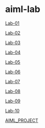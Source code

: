 # aiml-lab
[Lab-01](https://github.com/2203a51289/aiml-lab/blob/main/Lab01%20(1)%20(1).ipynb)

[Lab-02](https://github.com/2203a51289/aiml-lab/blob/main/Copy%20of%20lab02%20(1)%20(1).ipynb)

[Lab-03](https://github.com/2203a51289/aiml-lab/blob/main/LAB-3%20(1)%20(1).ipynb)

[Lab-04](https://github.com/2203a51289/aiml-lab/blob/main/Lab%204%20(1)%20(1).ipynb)

[Lab-05](https://github.com/2203a51289/aiml-lab/blob/main/Lab05%20(1)%20(1).ipynb)

[Lab-06](https://github.com/2203a51289/aiml-lab/blob/main/Lab06%20(1)%20(1).ipynb)

[Lab-07](https://github.com/2203a51289/aiml-lab/blob/main/Lab-07%20(1)%20(1).ipynb)

[Lab-08](https://github.com/2203a51289/aiml-lab/blob/main/Lab-08%20(1).ipynb)

[Lab-09](https://github.com/2203a51289/aiml-lab/blob/main/AIML_LAB9%20(1).ipynb)

[Lab-10](https://github.com/2203a51289/aiml-lab/blob/main/LAB_10%20(1).ipynb)

[AIML_PROJECT](https://github.com/2203a51289/aiml-lab/blob/main/AQI_Project1.ipynb)
